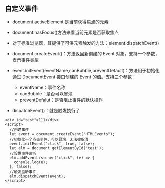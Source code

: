 ## 自定义事件

- document.activeElement 是当前获得焦点的元素
- document.hasFocus()方法来看当前元素是否获取焦点

- 对于标准浏览器，其提供了可供元素触发的方法：element.dispatchEvent()
- document.createEvent()：方法返回新创建的 Event 对象，支持一个参数，表示事件类型
- event.initEvent(eventName,canBubble,preventDefault)：方法用于初始化通过 DocumentEvent 接口创建的 Event 的值。支持三个参数：

  - eventName：事件名称
  - canBubble：是否可以冒泡
  - preventDefalut：是否阻止事件的默认操作

- dispatchEvent()：就是触发执行了

```
<div id="test">111</div>
<script>
  //创建事件
  let event = document.createEvent("HTMLEvents");
  //初始化一个点击事件，可以冒泡，无法被取消
  event.initEvent("click", true, false);
  let elm = document.getElementById('test');
  //设置事件监听
  elm.addEventListener("click", (e) => {
    console.log(e);
  }, false);
  //触发监听事件
  elm.dispatchEvent(event);
</script>
```
